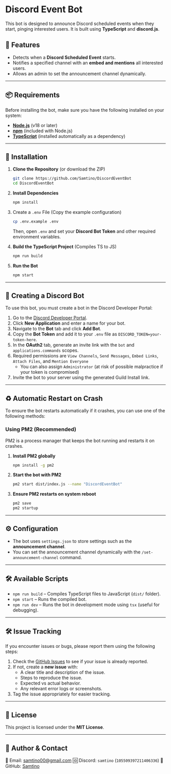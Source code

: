# Discord Event Bot

This bot is designed to announce Discord scheduled events when they start, pinging interested users. It is built using **TypeScript** and **discord.js**.

## 🚀 Features

- Detects when a **Discord Scheduled Event** starts.
- Notifies a specified channel with an **embed and mentions** all interested users.
- Allows an admin to set the announcement channel dynamically.

---

## 📦 Requirements

Before installing the bot, make sure you have the following installed on your system:

- **[Node.js](https://nodejs.org/)** (v18 or later)
- **[npm](https://www.npmjs.com/)** (included with Node.js)
- **[TypeScript](https://www.typescriptlang.org/)** (installed automatically as a dependency)

---

## 🔧 Installation

1. **Clone the Repository** (or download the ZIP)

   ```sh
   git clone https://github.com/Samtino/DiscordEventBot
   cd DiscordEventBot
   ```

2. **Install Dependencies**

   ```sh
   npm install
   ```

3. Create a `.env` File (Copy the example configuration)

   ```sh
   cp .env.example .env
   ```

   Then, open `.env` and set your **Discord Bot Token** and other required environment variables.

4. **Build the TypeScript Project** (Compiles TS to JS)

   ```sh
   npm run build
   ```

5. **Run the Bot**

   ```sh
   npm start
   ```

---

## 🤖 Creating a Discord Bot

To use this bot, you must create a bot in the Discord Developer Portal:

1. Go to the [Discord Developer Portal](https://discord.com/developers/applications).
2. Click **New Application** and enter a name for your bot.
3. Navigate to the **Bot** tab and click **Add Bot**.
4. Copy the **Bot Token** and add it to your `.env` file as `DISCORD_TOKEN=your-token-here`.
5. In the **OAuth2** tab, generate an invite link with the `bot` and `applications.commands` scopes.
6. Required permissions are `View Channels`, `Send Messages`, `Embed Links`, `Attach Files`, and `Mention Everyone`
   - You can also assign `Administrator` (at risk of possible malpractice if your token is compromised)
7. Invite the bot to your server using the generated Guild Install link.

---

## ♻️ Automatic Restart on Crash

To ensure the bot restarts automatically if it crashes, you can use one of the following methods:

### Using PM2 (Recommended)

PM2 is a process manager that keeps the bot running and restarts it on crashes.

1. **Install PM2 globally**

   ```sh
   npm install -g pm2
   ```

2. **Start the bot with PM2**

   ```sh
   pm2 start dist/index.js --name "DiscordEventBot"
   ```

3. **Ensure PM2 restarts on system reboot**

   ```sh
   pm2 save
   pm2 startup
   ```

---

## ⚙️ Configuration

- The bot uses `settings.json` to store settings such as the **announcement channel**.
- You can set the announcement channel dynamically with the `/set-announcement-channel` command.

---

## 🛠 Available Scripts

- `npm run build` – Compiles TypeScript files to JavaScript (`dist/` folder).
- `npm start` – Runs the compiled bot.
- `npm run dev` – Runs the bot in development mode using `tsx` (useful for debugging).

---

## 🛠 Issue Tracking

If you encounter issues or bugs, please report them using the following steps:

1. Check the [GitHub Issues](https://github.com/your-repo/issues) to see if your issue is already reported.
2. If not, create a **new issue** with:
   - A clear title and description of the issue.
   - Steps to reproduce the issue.
   - Expected vs actual behavior.
   - Any relevant error logs or screenshots.
3. Tag the issue appropriately for easier tracking.

---

## 📝 License

This project is licensed under the **MIT License**.

---

## 👤 Author & Contact

📧 Email: [samtino00@gmail.com](mailto:samtino00@gmail.com)
🆔 Discord: `samtino` (`105509397211406336`)
🔗 GitHub: [Samtino](https://github.com/Samtino)
